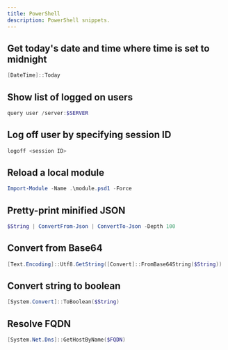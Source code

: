 ```yaml
---
title: PowerShell
description: PowerShell snippets.
---
```

## Get today's date and time where time is set to midnight

```powershell
[DateTime]::Today
```

## Show list of logged on users

```powershell
query user /server:$SERVER
```

## Log off user by specifying session ID

```powershell
logoff <session ID>
```

## Reload a local module

```powershell
Import-Module -Name .\module.psd1 -Force
```

## Pretty-print minified JSON

```powershell
$String | ConvertFrom-Json | ConvertTo-Json -Depth 100
```

## Convert from Base64

```powershell
[Text.Encoding]::Utf8.GetString([Convert]::FromBase64String($String))
```

## Convert string to boolean

```powershell
[System.Convert]::ToBoolean($String)
```

## Resolve FQDN

```powershell
[System.Net.Dns]::GetHostByName($FQDN)
```
